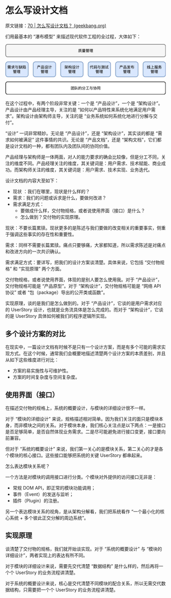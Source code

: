 # 怎么写设计文档

原文链接：[70 | 怎么写设计文档？ (geekbang.org)](https://time.geekbang.org/column/article/185234)

们用最基本的 “瀑布模型” 来描述现代软件工程的全过程，大体如下：

![](../images/软件工程瀑布模型.png)

在这个过程中，有两个阶段非常关键：一个是 “产品设计”，一个是 “架构设计”。产品设计由产品经理主导，关注的是 “如何以产品特性来系统化地满足用户需求”。架构设计由架构师主导，关注的是 “业务系统如何系统化地进行分解与交付”。

“设计” 一词非常精妙。无论是 “产品设计”，还是 “架构设计”，其实谈的都是 “需求如何被满足” 这件事情的共识。无论是 “产品文档”，还是 “架构文档”，它们都是设计文档的一种，都有团队内及团队间的协同价值。

产品经理与架构师是一体两面，对人的能力要求的确会比较像，但是分工不同，关注的维度不同。产品经理关注的维度，其关键词是：用户需求、技术赋能、商业成功。而架构师关注的维度，其关键词是：用户需求、技术实现、业务迭代。



设计文档的内容大至如下：

- 现状 ：我们在哪里，现状是什么样的？
- 需求：我们的问题或诉求是什么，要做何改进？
- 需求满足方式：
  - 要做成什么样，交付物规格，或者说使用界面（接口）是什么？
  - 怎么做到？交付物的实现原理。

现状：不要长篇累牍。现状更多的是陈述与我们要做的改变相关的重要事实，侧重于强调这些事实的存在性和重要性。

需求：同样不需要长篇累牍。痛点只要够痛，大家都知道，所以需求陈述是对痛点和改进方向的一次共识确认。

需求满足方式：要详写，把我们的设计方案谈清楚。具体来说，它包括 “交付物规格” 和 “实现原理” 两个方面。

交付物规格，或者说使用界面，体现的是别人要怎么使用我。对于 “产品设计”，交付物规格可能是 “产品原型”。对于 “架构设计”，交付物规格可能是 “网络 API 协议” 或者 “包（package）导出的公开类或函数”。

实现原理，谈的是我们是怎么做到的。对于 “产品设计”，它谈的是用户需求对应的 UserStory 设计，也就是业务流具体是怎么完成的。而对于 “架构设计”，它谈的是 UserStory 具体如何被我们的程序逻辑所实现。

## 多个设计方案的对比

在现实中，一篇设计文档有时候不是只有一个设计方案，而是有多个可能的需求实现方式。在这个时候，通常我们会概要地描述清楚两个设计方案的本质差别，并且从如下这些维度进行对比：

- 方案的易实施性与可维护性。
- 方案的时间复杂度与空间复杂度。

## 使用界面（接口）

在描述交付物的规格上，系统的概要设计，与模块的详细设计很不一样。

对于 “模块的详细设计” 来说，规格描述相对简单。因为我们关注的面只是模块本身，而非模块之间的关系。对于模块本身，我们核心关注点是以下两点：一是接口是否足够简单，是否自然体现业务需求。二是尽可能避免进行接口变更，接口要向前兼容。

但对于 “系统的概要设计” 来说，我们第一关心的是模块关系，第二关心的才是各个模块的核心接口。这些接口能够把系统的关键 UserStory 都串起来。



怎么表达模块关系呢？

一个方法是对模块的调用接口进行分类。个模块对外提供的访问接口无非是：

- 常规 DOM API，即正常的模块功能调用；
- 事件（Event）的发送与监听；
- 插件（Plugin）的注册。

另一个表达模块关系的视角，是从架构分解看，我们把系统看作 “一个最小化的核心系统 + 多个彼此正交分解的周边系统”。



## 实现原理

谈清楚了交付物的规格，我们就开始谈实现。对于 “系统的概要设计” 与 “模块的详细设计”，两者实现上的表达有所不同。

对于模块的详细设计来说，需要先交代清楚 “数据结构” 是什么样的，然后再将一个个 UserStory 的业务流程讲清楚。

对于系统的概要设计来说，核心是交代清楚不同模块的配合关系，所以无需交代数据结构，只需要把一个个 UserStory 的业务流程讲清楚。